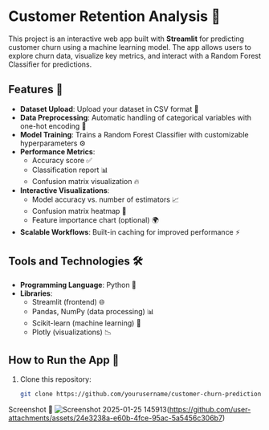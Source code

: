 # Customer Retention Analysis 🚀

This project is an interactive web app built with **Streamlit** for predicting customer churn using a machine learning model. The app allows users to explore churn data, visualize key metrics, and interact with a Random Forest Classifier for predictions.

## Features 🌟
- **Dataset Upload**: Upload your dataset in CSV format 📂
- **Data Preprocessing**: Automatic handling of categorical variables with one-hot encoding 🔄
- **Model Training**: Trains a Random Forest Classifier with customizable hyperparameters ⚙️
- **Performance Metrics**: 
  - Accuracy score ✅
  - Classification report 📊
  - Confusion matrix visualization 🔥
- **Interactive Visualizations**: 
  - Model accuracy vs. number of estimators 📈
  - Confusion matrix heatmap 🧠
  - Feature importance chart (optional) 🌍
- **Scalable Workflows**: Built-in caching for improved performance ⚡

## Tools and Technologies 🛠️
- **Programming Language**: Python 🐍
- **Libraries**:
  - Streamlit (frontend) 🌐
  - Pandas, NumPy (data processing) 📊
  - Scikit-learn (machine learning) 🤖
  - Plotly (visualizations) 📉

## How to Run the App 🚀
1. Clone this repository:
   ```bash
   git clone https://github.com/yourusername/customer-churn-prediction.git
Screenshot 📸
![Screenshot 2025-01-25 145913](https://github.com/user-attachments/assets/de7a1be2-0d1e-4bc0-b56c-c8a82b3a3ae8)(https://github.com/user-attachments/assets/24e3238a-e60b-4fce-95ac-5a5456c306b7)


